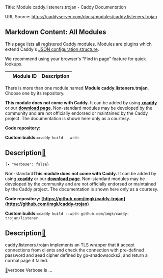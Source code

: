 Title: Module caddy.listeners.trojan - Caddy Documentation

URL Source: https://caddyserver.com/docs/modules/caddy.listeners.trojan

Markdown Content:
All Modules
-----------

This page lists all registered Caddy modules. Modules are plugins which extend Caddy's [JSON configuration structure](https://caddyserver.com/docs/json/).

We recommend using your browser's "Find in page" feature for quick lookups.

|  | Module ID | Description |
| --- | --- | --- |

There is more than one module named **Module caddy.listeners.trojan**. Choose one by its repository.

**This module does not come with Caddy.** It can be added by using **[xcaddy](https://caddyserver.com/docs/build#xcaddy)** or our **[download page](https://caddyserver.com/download)**. Non-standard modules may be developed by the community and are not officially endorsed or maintained by the Caddy project. The documentation is shown here only as a courtesy.

**Code repository:**

**Custom builds:**`xcaddy build --with`

Description[🔗](https://caddyserver.com/docs/modules/caddy.listeners.trojan#docs "Direct link")
-----------------------------------------------------------------------------------------------

`{▾	"verbose": false}`

Non-standard**This module does not come with Caddy.** It can be added by using **[xcaddy](https://caddyserver.com/docs/build#xcaddy)** or our **[download page](https://caddyserver.com/download)**. Non-standard modules may be developed by the community and are not officially endorsed or maintained by the Caddy project. The documentation is shown here only as a courtesy.

**Code repository: [https://github.com/imgk/caddy-trojan](https://github.com/imgk/caddy-trojan)**

**Custom builds:**`xcaddy build --with github.com/imgk/caddy-trojan/listener`

Description[🔗](https://caddyserver.com/docs/modules/caddy.listeners.trojan#docs "Direct link")
-----------------------------------------------------------------------------------------------

caddy.listeners.trojan implements an TLS wrapper that it accept connections from clients and check the connection with pre-defined password and aead cipher defined by go-shadowsocks2, and return a normal page if failed.

[🔗](https://caddyserver.com/docs/modules/caddy.listeners.trojan#verbose)verbose
Verbose is ...

